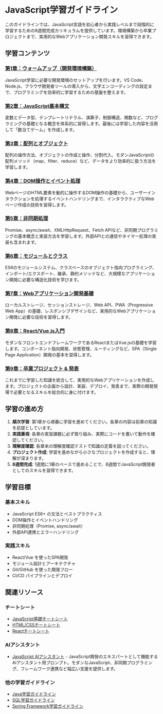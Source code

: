 # JavaScript学習ガイドライン

このガイドラインでは、JavaScript言語を初心者から実践レベルまで段階的に学習するための8週間完成カリキュラムを提供しています。環境構築から卒業プロジェクトまで、実用的なWebアプリケーション開発スキルを習得できます。

## 学習コンテンツ

### [第1章：ウォームアップ（開発環境構築）](javascript_chapter1.html)
JavaScript学習に必要な開発環境のセットアップを行います。VS Code、Node.js、ブラウザ開発者ツールの導入から、文字エンコーディングの設定まで、プログラミングを効率的に学習するための基盤を整えます。

### [第2章：JavaScript基本構文](javascript_chapter2.html)
変数とデータ型、テンプレートリテラル、演算子、制御構造、関数など、プログラミングの基礎となる概念を体系的に習得します。最後には学習した内容を活用して「数当てゲーム」を作成します。

### [第3章：配列とオブジェクト](javascript_chapter3.html)
配列の操作方法、オブジェクトの作成と操作、分割代入、モダンJavaScriptの配列メソッド（map、filter、reduce）など、データをより効率的に扱う方法を学習します。

### [第4章：DOM操作とイベント処理](javascript_chapter4.html)
WebページのHTML要素を動的に操作するDOM操作の基礎から、ユーザーインタラクションを処理するイベントハンドリングまで、インタラクティブなWebページ作成の技術を習得します。

### [第5章：非同期処理](javascript_chapter5.html)
Promise、async/await、XMLHttpRequest、Fetch APIなど、非同期プログラミングの基本概念と実装方法を学習します。外部APIとの通信やタイマー処理の実装も含まれます。

### [第6章：モジュールとクラス](javascript_chapter6.html)
ES6のモジュールシステム、クラスベースのオブジェクト指向プログラミング、インポート/エクスポート、継承、静的メソッドなど、大規模なアプリケーション開発に必要な構造化技術を学びます。

### [第7章：Webアプリケーション開発基礎](javascript_chapter7.html)
ローカルストレージ、セッションストレージ、Web API、PWA（Progressive Web App）の基礎、レスポンシブデザインなど、実用的なWebアプリケーション開発に必要な技術を習得します。

### [第8章：React/Vue.js入門](javascript_chapter8.html)
モダンなフロントエンドフレームワークであるReactまたはVue.jsの基礎を学習します。コンポーネント指向開発、状態管理、ルーティングなど、SPA（Single Page Application）開発の基本を習得します。

### [第9章：卒業プロジェクト & 発表](javascript_chapter9.html)
これまでに学習した知識を統合して、実用的なWebアプリケーションを作成します。プロジェクトの企画から設計、実装、デプロイ、発表まで、実際の開発現場で必要となるスキルを総合的に身に付けます。

## 学習の進め方

1. **順次学習**: 第1章から順番に学習を進めてください。各章の内容は前章の知識を前提としています。
2. **実践重視**: 各章の実習課題に必ず取り組み、実際にコードを書いて動作を確認してください。
3. **理解度確認**: 各章末の理解度確認テストで知識の定着を図ってください。
4. **プロジェクト作成**: 学習を進めながら小さなプロジェクトを作成すると、理解が深まります。
5. **8週間完成**: 1週間に1章のペースで進めることで、8週間でJavaScript開発者としてのスキルを習得できます。

## 学習目標

### 基本スキル
- JavaScript ES6+ の文法とベストプラクティス
- DOM操作とイベントハンドリング
- 非同期処理（Promise, async/await）
- 外部API連携とエラーハンドリング

### 実践スキル
- React/Vue を使ったSPA開発
- モジュール設計とアーキテクチャ
- Git/GitHub を使った開発フロー
- CI/CD パイプラインとデプロイ

## 関連リソース

### チートシート
- [JavaScript基礎チートシート](https://fcircle-biz.github.io/tech_docs/cheatsheet1/js-cheatsheet.html)
- [HTML/CSSチートシート](https://fcircle-biz.github.io/tech_docs/cheatsheet1/html-css-cheatsheet.html)
- [Reactチートシート](https://fcircle-biz.github.io/tech_docs/cheatsheet2/react-cheatsheet.html)

### AIアシスタント
- [JavaScript AIアシスタント](https://fcircle-biz.github.io/tech_docs/prompt/js-assistant-prompt.html) - JavaScript開発のエキスパートとして機能するAIアシスタント用プロンプト。モダンなJavaScript、非同期プログラミング、フレームワーク連携など幅広い支援を提供します。

### 他の学習ガイドライン
- [Java学習ガイドライン](../java/README.md)
- [SQL学習ガイドライン](../sql/README.md)
- [Spring Framework学習ガイドライン](../spring/README.md)